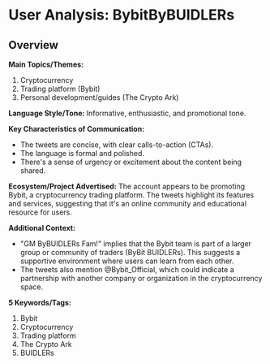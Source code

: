 # User Analysis: BybitByBUIDLERs

## Overview

**Main Topics/Themes:**
1. Cryptocurrency
2. Trading platform (Bybit)
3. Personal development/guides (The Crypto Ark)

**Language Style/Tone:**
Informative, enthusiastic, and promotional tone.

**Key Characteristics of Communication:**

* The tweets are concise, with clear calls-to-action (CTAs).
* The language is formal and polished.
* There's a sense of urgency or excitement about the content being shared.

**Ecosystem/Project Advertised:**
The account appears to be promoting Bybit, a cryptocurrency trading platform. The tweets highlight its features and services, suggesting that it's an online community and educational resource for users.

**Additional Context:**

* "GM ByBUIDLERs Fam!" implies that the Bybit team is part of a larger group or community of traders (ByBit BUIDLERs). This suggests a supportive environment where users can learn from each other.
* The tweets also mention @Bybit_Official, which could indicate a partnership with another company or organization in the cryptocurrency space.

**5 Keywords/Tags:**

1. Bybit
2. Cryptocurrency
3. Trading platform
4. The Crypto Ark
5. BUIDLERs